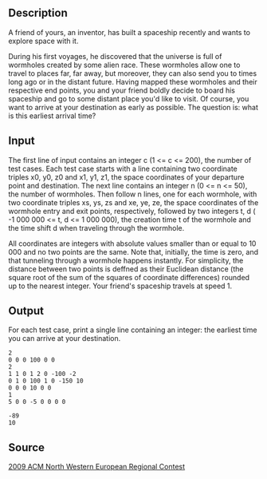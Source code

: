 <h2>Description</h2><p>A friend of yours, an inventor, has built a spaceship recently and wants to explore space with it.
</p>During his first voyages, he discovered that the universe is full of wormholes created by some alien race. These wormholes allow one to travel to places far, far away, but moreover, they can also send you to times long ago or in the distant future.
Having mapped these wormholes and their respective end points, you and your friend boldly decide to board his spaceship and go to some distant place you'd like to visit. Of course, you want to arrive at your destination as early as possible. The question is: what is this earliest arrival time?<h2>Input</h2><p>The first line of input contains an integer c (1 &lt;= c &lt;= 200), the number of test cases. Each test case starts with a line containing two coordinate triples x0, y0, z0 and x1, y1, z1, the space coordinates of your departure point and destination. The next line contains an integer n (0 &lt;= n &lt;= 50), the number of wormholes. Then follow n lines, one for each wormhole, with two coordinate triples xs, ys, zs and xe, ye, ze, the space coordinates of the wormhole entry and exit points, respectively, followed by two integers t, d ( -1 000 000 &lt;= t, d &lt;= 1 000 000), the creation time t of the wormhole and the time shift d when traveling through the wormhole.
</p>All coordinates are integers with absolute values smaller than or equal to 10 000 and no two points are the same.
Note that, initially, the time is zero, and that tunneling through a wormhole happens instantly. For simplicity, the distance between two points is deffned as their Euclidean distance (the square root of the sum of the squares of coordinate differences) rounded up to the nearest integer. Your friend's spaceship travels at speed 1.<h2>Output</h2><p>For each test case, print a single line containing an integer: the earliest time you can arrive at your destination.</p><pre><code class="language-input1">2
0 0 0 100 0 0
2
1 1 0 1 2 0 -100 -2
0 1 0 100 1 0 -150 10
0 0 0 10 0 0
1
5 0 0 -5 0 0 0 0</code></pre><pre><code class="language-output1">-89
10</code></pre><h2>Source</h2><a href="searchproblem?field=source&amp;key=2009+ACM+North+Western+European+Regional+Contest">2009 ACM North Western European Regional Contest</a>
